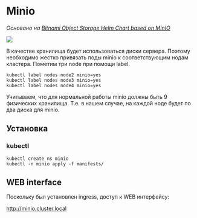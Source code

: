 # Minio

_Основано на [Bitnami Object Storage Helm Chart based on MinIO](https://github.com/bitnami/charts/tree/master/bitnami/minio/#installing-the-chart)_

![](images/sh1.jpg)

В качестве хранилища будет использоваться диски сервера. Поэтому необходимо жестко привязать
поды minio к соответствующим нодам кластера. Пометим три node при помощи label.

```shell
kubectl label nodes node2 minio=yes
kubectl label nodes node3 minio=yes
kubectl label nodes node4 minio=yes
```

Учитываем, что для нормальной работы minio должны быть 9 физических хранилища. Т.е. в 
нашем случае, на каждой ноде будет по два диска для minio.

## Установка
### kubectl

```shell
kubectl create ns minio
kubectl -n minio apply -f manifests/
```


## WEB interface

Поскольку был установлен ingress, доступ к WEB интерфейсу:

http://minio.cluster.local
